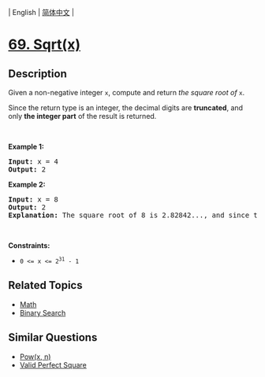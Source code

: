 
| English | [简体中文](README_CN.md) |

# [69. Sqrt(x)](https://leetcode-cn.com/problems/sqrtx/)

## Description

<p>Given a non-negative integer <code>x</code>,&nbsp;compute and return <em>the square root of</em> <code>x</code>.</p>

<p>Since the return type&nbsp;is an integer, the decimal digits are <strong>truncated</strong>, and only <strong>the integer part</strong> of the result&nbsp;is returned.</p>

<p>&nbsp;</p>
<p><strong>Example 1:</strong></p>

<pre>
<strong>Input:</strong> x = 4
<strong>Output:</strong> 2
</pre>

<p><strong>Example 2:</strong></p>

<pre>
<strong>Input:</strong> x = 8
<strong>Output:</strong> 2
<strong>Explanation:</strong> The square root of 8 is 2.82842..., and since the decimal part is truncated, 2 is returned.</pre>

<p>&nbsp;</p>
<p><strong>Constraints:</strong></p>

<ul>
	<li><code>0 &lt;= x &lt;= 2<sup>31</sup> - 1</code></li>
</ul>


## Related Topics

- [Math](https://leetcode-cn.com/tag/math)
- [Binary Search](https://leetcode-cn.com/tag/binary-search)

## Similar Questions

- [Pow(x, n)](../powx-n/README_EN.md)
- [Valid Perfect Square](../valid-perfect-square/README_EN.md)
